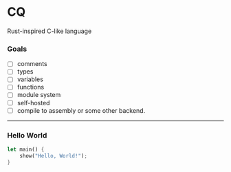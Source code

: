 # CQ

Rust-inspired C-like language

### Goals
- [ ] comments
- [ ] types
- [ ] variables
- [ ] functions
- [ ] module system
- [ ] self-hosted
- [ ] compile to assembly or some other backend.
---
### Hello World
```rust
let main() {
    show("Hello, World!");
}
```
